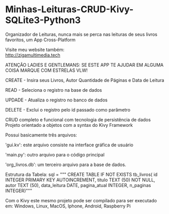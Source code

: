 # Minhas-Leituras-CRUD-Kivy-SQLite3-Python3
Organizador de Leituras, nunca mais se perca nas leituras de seus livros favoritos, um App Cross-Platform

Visite meu website também:  
<a href="http://zigamultimedia.tech">http://zigamultimedia.tech</a>  

ATENÇÃO LADIES E GENTLEMANS: SE ESTE APP TE AJUDAR EM ALGUMA COISA MARQUE COM ESTRELAS VLW!

CREATE - Insira seus Livros, Autor Quantidade de Páginas e Data de Leitura

READ - Seleciona o registro na base de dados

UPDADE - Atualiza o registro no banco de dados

DELETE - Exclui o registro pelo id passado como parâmetro

CRUD completo e funcional com tecnologia de persistência de dados
Projeto orientado a objetos com a syntax do Kivy Framework

Possui basicamente três arquivos:

'gui.kv': este arquivo consiste na interface gráfica de usuário

'main.py': outro arquivo para o código principal 

'org_livros.db': um terceiro arquivo para a base de dados.

Estrutura da Tabela:
sql = """ CREATE TABLE IF NOT EXISTS tb_livros( id INTEGER PRIMARY KEY AUTOINCREMENT, titulo TEXT (50) NOT NULL, autor TEXT (50), data_leitura DATE, pagina_atual INTEGER, n_paginas INTEGER)"""

Com o Kivy este mesmo projeto pode ser compilado para ser executado em:
Windows, Linux, MacOS, Iphone, Android, Raspberry Pi 
